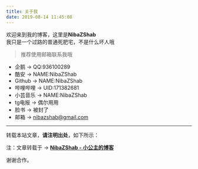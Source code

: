 ```yaml
---
title: 关于我
date: 2019-08-14 11:45:08
---
```


欢迎来到我的博客，这里是**NibaZShab**  
我只是一个过路的普通死肥宅，不是什么坏人哦

> 推荐使用邮箱联系我哦
- 企鹅 -> QQ:936100289
- 酷安 -> NAME:NibaZShab
- Github -> NAME:NibaZShab
- 哔哩哔哩 -> UID:171382681
- 小芸音乐 -> NAME:NibaZShab
- tg电报 -> 偶尔用用
- 脸书 -> 被封了
- 邮箱 -> nibazshab@gmail.com

---

转载本站文章，**请注明出处**，如下所示：

>  
注：文章转载于 -> **[NibaZShab - 小公主的博客](https://nibazshab.github.io/)**

谢谢合作。
